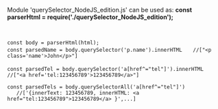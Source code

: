 <p>Module 'querySelector_NodeJS_edition.js' can be used as:
  <b>const parserHtml = require('./querySelector_NodeJS_edition');</b>
</p>
<br>
<p>
<code>const body = parserHtml(html);</code><br>
<code>const parsedName = body.querySelector('p.name').innerHTML</code>
  <code>   //["&lt;p class='name'>John&lt;/p>"]</code>
</p>
<p>
<code>const parsedTel = body.querySelector('a[href^="tel"]').innerHTML</code>
  <code>   //["&lt;a href='tel:123456789'>123456789&lt;/a>"]</code>
</p>
<p>
<code>const parsedTels = body.querySelectorAll('a[href^="tel"]')</code> <br>
<code>   //['{innerText: 123456789, innerHTML: &lt;a href="tel:123456789">123456789&lt;/a> }',...]</code><br><br> </code>
</p>
